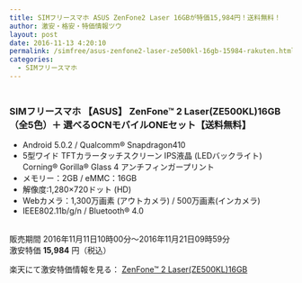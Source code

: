 ```yaml
---
title: SIMフリースマホ ASUS ZenFone2 Laser 16GBが特価15,984円！送料無料！
author: 激安・格安・特価情報ツウ
layout: post
date: 2016-11-13 4:20:10
permalink: /simfree/asus-zenfone2-laser-ze500kl-16gb-15984-rakuten.html
categories:
  - SIMフリースマホ
---
```


<div class="img-bg2 img_L">
<a href="http://hb.afl.rakuten.co.jp/hgc/1220cdae.59bac541.1220cdaf.bae264e6/?pc=http%3A%2F%2Fitem.rakuten.co.jp%2Fgoosimseller%2Fze500kl-laser-16-simset&m=http%3A%2F%2Fm.rakuten.co.jp%2Fgoosimseller%2Fi%2F10000281%2F&scid=af_item_img&link_type=pict&ut=eyJwYWdlIjoiaXRlbSIsInR5cGUiOiJwaWN0Iiwic2l6ZSI6IjMwMHgzMDAiLCJuYW0iOjEsIm5hbXAiOiJkb3duIiwiY29tIjoxLCJjb21wIjoiZG93biIsInByaWNlIjowLCJib3IiOjEsImNvbCI6MCwidGFyIjoxfQ%3D%3D" target="_blank" style="word-wrap:break-word;"  ><img src="http://hbb.afl.rakuten.co.jp/hgb/1220cdae.59bac541.1220cdaf.bae264e6/?me_id=1296969&item_id=10000281&m=https%3A%2F%2Fthumbnail.image.rakuten.co.jp%2F%400_mall%2Fgoosimseller%2Fcabinet%2F2016autumn%2Fzenla.jpg%3F_ex%3D80x80&pc=https%3A%2F%2Fthumbnail.image.rakuten.co.jp%2F%400_mall%2Fgoosimseller%2Fcabinet%2F2016autumn%2Fzenla.jpg%3F_ex%3D300x300&s=300x300&t=pict" border="0" style="margin:2px" alt="" title=""></a>
</div>

### SIMフリースマホ 【ASUS】 ZenFone™ 2 Laser(ZE500KL)16GB（全5色）＋ 選べるOCNモバイルONEセット【送料無料】
<!--more-->

* Android 5.0.2 / Qualcomm® Snapdragon410
* 5型ワイド TFTカラータッチスクリーン IPS液晶 (LEDバックライト) Corning® Gorilla® Glass 4 アンチフィンガープリント
* メモリー：2GB / eMMC：16GB
* 解像度:1,280×720ドット (HD)
* Webカメラ：1,300万画素 (アウトカメラ) / 500万画素(インカメラ)
* IEEE802.11b/g/n / Bluetooth® 4.0

<br clear="all" />販売期間	2016年11月11日10時00分～2016年11月21日09時59分<br>
激安特価 <span class="tokka-price"><strong>15,984</strong></span> 円（税込）

楽天にて激安特価情報を見る： <span class="fs150p"><a href="http://hb.afl.rakuten.co.jp/hgc/1220cdae.59bac541.1220cdaf.bae264e6/?pc=http%3A%2F%2Fitem.rakuten.co.jp%2Fgoosimseller%2Fze500kl-laser-16-simset&m=http%3A%2F%2Fm.rakuten.co.jp%2Fgoosimseller%2Fi%2F10000281%2F&scid=af_item_img&link_type=pict&ut=eyJwYWdlIjoiaXRlbSIsInR5cGUiOiJwaWN0Iiwic2l6ZSI6IjMwMHgzMDAiLCJuYW0iOjEsIm5hbXAiOiJkb3duIiwiY29tIjoxLCJjb21wIjoiZG93biIsInByaWNlIjowLCJib3IiOjEsImNvbCI6MCwidGFyIjoxfQ%3D%3D" target="_blank" style="word-wrap:break-word;" >ZenFone™ 2 Laser(ZE500KL)16GB</a></span>
